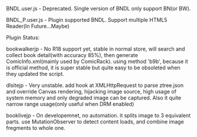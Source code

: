 BNDL.user.js - Deprecated. Single version of BNDL only support BN(or BW).

BNDL_P.user.js - Plugin supported BNDL. Support multiple HTML5 Reader(In Future...Maybe)

Plugin Status:

bookwalkerjp - No R18 support yet, stable in normal store, will search and collect book detail(with accuracy 85%), then generate ComicInfo.xml(mainly used by ComicRack). using method 'b9b', because it is official method, it is super stable but quite easy to be obsoleted when they updated the script.

dlsitejp - Very unstable. add hook at XMLHttpRequest to parse ztree.json and override Canvas rendering, hijacking image source, high usage of system memory and only degraded image can be captured. Also it quite narrow range usage(only useful when DRM enabled)

booklivejp - On developemnet, no automation. it splits image to 3 equivalent parts. use MutationObserver to detect content loads, and combine image fregments to whole one.
